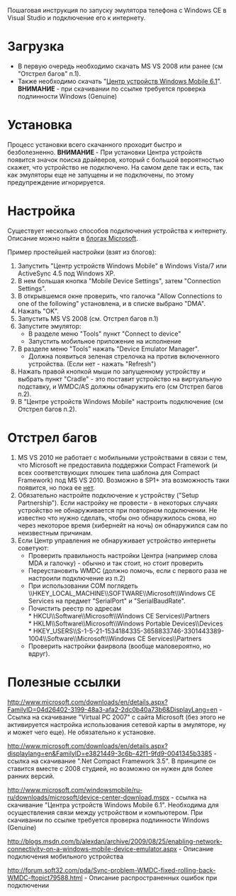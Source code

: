 <p>Пошаговая инструкция по запуску эмулятора телефона с Windows CE в Visual Studio и подключение его к интернету.</p>
<h1>Загрузка</h1>
<ul>
<li>В первую очередь необходимо скачать MS VS 2008 или ранее (см "Отстрел багов" п.1).</li>
<li>Также необходимо скачать "<a href="http://www.microsoft.com/windowsmobile/ru-ru/downloads/microsoft/device-center-download.mspx">Центр устройств Windows Mobile 6.1</a>". <strong>ВНИМАНИЕ </strong>- при скачивании по ссылке требуется проверка подлинности Windows (Genuine)</li>
</ul>
<h1>Установка</h1>
<p>Процесс установки всего скачанного проходит быстро и безболезненно. <strong>ВНИМАНИЕ </strong>- При установки Центра устройств появится значок поиска драйверов, который с большой вероятностью скажет, что устройство не подключено. На самом деле так и есть, так как эмуляторы еще не запущены и не подключены, по этому предупреждение игнорируется.</p>
<p>
</p>
<h1>Настройка</h1>
<p>Существует несколько способов подключения устройства к интернету. Описание можно найти в <a href="http://blogs.msdn.com/b/alexdan/archive/2009/08/25/enabling-network-connectivity-on-a-windows-mobile-device-emulator.aspx">блогах Microsoft</a>.</p>
<p>Пример простейшей настройки (взят из блогов):</p>
<ol>
<li>Запустить "Центр устройств Windows Mobile" в Windows Vista/7 или ActiveSync 4.5 под Windows XP.</li>
<li>В нем большая кнопка "Mobile Device Settings", затем "Connection Settings".</li>
<li>В открывшемся окне проверить, что галочка "Allow  Connections to one of the following" установлена, и в списке выбрано "DMA".</li>
<li>Нажать "OK".</li>
<li>Запустить MS VS 2008 (см. Отстрел багов п.1)</li>
<li>Запустите эмулятор:<ol> </ol> 
<ul>
<li>В разделе меню "Tools" пункт "Connect to device"</li>
<li>Запустить мобильное приложение на исполнение</li>
</ul>
<ol> </ol></li>
<li>В разделе меню "Tools" нажать "Device Emulator Manager". <br /> 
<ul>
<li>Должна появиться зеленая стрелочка на против включенного устройства. (Если нет - нажать "Refresh")</li>
</ul>
</li>
<li>Нажать правой кнопкой мыши по запущенному устройству и выбрать пункт "Cradle" - это поставит устройство на виртуальную подставку, и WMDC/AS должны обнаружить его (см Отстрел багов п.2).</li>
<li>В "Центре устройств Windows Mobile" настроить подключение (см Отстрел багов п.2).</li>
</ol>
<h1>Отстрел багов</h1>
<ol>
<li>MS VS 2010 не работает с мобильными устройствами в связи с тем, что Microsoft не предоставила поддержки Compact  Framework (и всех соответствующих плюшек типа шаблона для Compact Framework) под MS VS 2010. Возможно в  SP1+ эта возможность таки появится, но пока ее <a href="http://msdn.microsoft.com/en-us/library/sa69he4t%28VS.100%29.aspx">нет</a>.</li>
<li>Обязательно настройте подключение к устройству ("Setup Partnership").  Если настройку не провести - в некоторых случаях устройство не  обнаруживается при повторном подключении. Не известно что нужно сделать,  чтобы оно обнаружилось снова, но через некоторое время (хибернейт на  ночь) он обнаружился сам по неизвестным причинам.</li>
<li>Если Центр управления не обнаруживает устройство интернеты советуют:      
<ul>
<li>Проверить правильность настройки Центра (например слова MDA и галочку) - обычно и так стоит, но стоит проверить</li>
<li>Переустановить WMDC (должно помочь, если с первого раза не настроили подключение из п.2)</li>
<li>При использовании COM поглядеть \\HKEY_LOCAL_MACHINE\\SOFTWARE\\Microsoft\\Windows CE Services на предмет "SerialPort" и "SerialBaudRate".</li>
<li>Почистить реестр по адресам<br />* HKCU\\Software\\Microsoft\\Windows CE Services\\Partners <br /> * HKLM\\Software\\Microsoft\\Windows Portable Devices\\Devices <br />* HKEY_USERS\\S-1-5-21-1534184335-3658833746-3301443389-1004\\Software\\Microsoft\\Windows      CE Services\\Partners</li>
<li>Проверить настройки фаирвола (вообще маловероятно, но вдруг).</li>
</ul>
</li>
</ol>
<h1>Полезные ссылки</h1>
<p><a href="http://www.microsoft.com/downloads/en/details.aspx?FamilyID=04d26402-3199-48a3-afa2-2dc0b40a73b6&amp;DisplayLang=en">http://www.microsoft.com/downloads/en/details.aspx?FamilyID=04d26402-3199-48a3-afa2-2dc0b40a73b6&amp;DisplayLang=en</a> - Ссылка на скачивание "Virtual PC 2007" с сайта Microsoft (без этого не активируется настройка использования сетевой карты в эмуляторе, ну и может чего еще). Не обязательно к установке.</p>
<p><a href="http://www.microsoft.com/downloads/en/details.aspx?displaylang=en&amp;FamilyID=e3821449-3c6b-42f1-9fd9-0041345b3385">http://www.microsoft.com/downloads/en/details.aspx?displaylang=en&amp;FamilyID=e3821449-3c6b-42f1-9fd9-0041345b3385</a> - ссылка на скачивание ".Net Compact Framework 3.5". В принципе он ставится вместе с 2008 студией, но возможно он нужен для более ранних версий.</p>
<ul>
</ul>
<p><a href="http://www.microsoft.com/windowsmobile/ru-ru/downloads/microsoft/device-center-download.mspx">http://www.microsoft.com/windowsmobile/ru-ru/downloads/microsoft/device-center-download.mspx</a> -  ссылка на скачивание  "Центра устройств Windows Mobile 6.1". <strong> </strong>Необходима для осуществления связи между устройством и компьютером. При скачивании по ссылке требуется проверка подлинности Windows (Genuine)</p>
<p><a href="http://blogs.msdn.com/b/alexdan/archive/2009/08/25/enabling-network-connectivity-on-a-windows-mobile-device-emulator.aspx">http://blogs.msdn.com/b/alexdan/archive/2009/08/25/enabling-network-connectivity-on-a-windows-mobile-device-emulator.aspx</a> - Описание подключения мобильного устройства</p>
<p><a href="http://forum.soft32.com/pda/Sync-problem-WMDC-fixed-rolling-back-WMDC-ftopict79588.html">http://forum.soft32.com/pda/Sync-problem-WMDC-fixed-rolling-back-WMDC-ftopict79588.html</a> - Описание распространенных ошибок при подключении</p>
<p> </p>
